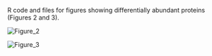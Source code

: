 R code and files for figures showing differentially abundant proteins (Figures 2 and 3).




![Figure_2](https://github.com/cschiksnis/syn-proteome/assets/134014930/ae240403-554b-4936-a977-a522e473642c)

![Figure_3](https://github.com/cschiksnis/syn-proteome/assets/134014930/61abe059-8e6b-4f75-8552-fb2a1fc86ecd)
